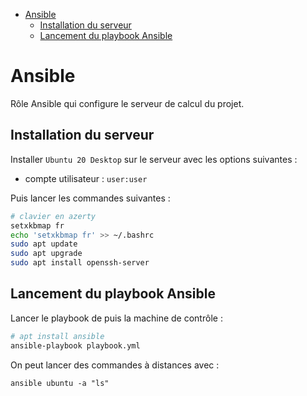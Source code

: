 - [Ansible](#ansible)
	- [Installation du serveur](#installation-du-serveur)
	- [Lancement du playbook Ansible](#lancement-du-playbook-ansible)

# Ansible
Rôle Ansible qui configure le serveur de calcul du projet.

## Installation du serveur
Installer `Ubuntu 20 Desktop` sur le serveur avec les options suivantes :
- compte utilisateur : `user:user`

Puis lancer les commandes suivantes :
```bash
# clavier en azerty
setxkbmap fr
echo 'setxkbmap fr' >> ~/.bashrc
sudo apt update
sudo apt upgrade
sudo apt install openssh-server
```

## Lancement du playbook Ansible

Lancer le playbook de puis la machine de contrôle :
```bash
# apt install ansible
ansible-playbook playbook.yml
```

On peut lancer des commandes à distances avec :
```
ansible ubuntu -a "ls"
```
